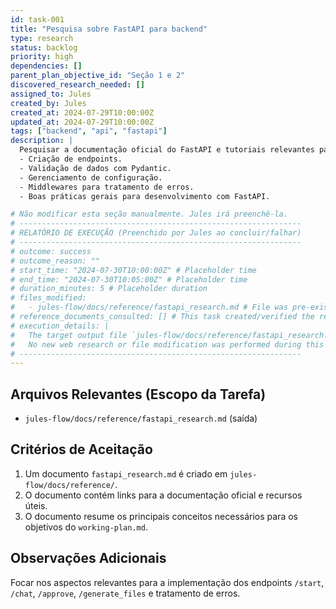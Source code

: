 ```yaml
---
id: task-001
title: "Pesquisa sobre FastAPI para backend"
type: research
status: backlog
priority: high
dependencies: []
parent_plan_objective_id: "Seção 1 e 2"
discovered_research_needed: []
assigned_to: Jules
created_by: Jules
created_at: 2024-07-29T10:00:00Z
updated_at: 2024-07-29T10:00:00Z
tags: ["backend", "api", "fastapi"]
description: |
  Pesquisar a documentação oficial do FastAPI e tutoriais relevantes para entender:
  - Criação de endpoints.
  - Validação de dados com Pydantic.
  - Gerenciamento de configuração.
  - Middlewares para tratamento de erros.
  - Boas práticas gerais para desenvolvimento com FastAPI.

# Não modificar esta seção manualmente. Jules irá preenchê-la.
# ---------------------------------------------------------------
# RELATÓRIO DE EXECUÇÃO (Preenchido por Jules ao concluir/falhar)
# ---------------------------------------------------------------
# outcome: success
# outcome_reason: ""
# start_time: "2024-07-30T10:00:00Z" # Placeholder time
# end_time: "2024-07-30T10:05:00Z" # Placeholder time
# duration_minutes: 5 # Placeholder duration
# files_modified:
#   - jules-flow/docs/reference/fastapi_research.md # File was pre-existing and verified
# reference_documents_consulted: [] # This task created/verified the reference doc
# execution_details: |
#   The target output file `jules-flow/docs/reference/fastapi_research.md` was found to be already present and its content fulfilled the task requirements.
#   No new web research or file modification was performed during this execution. The existing file was validated against the task's acceptance criteria.
# ---------------------------------------------------------------
---
```


## Arquivos Relevantes (Escopo da Tarefa)
* `jules-flow/docs/reference/fastapi_research.md` (saída)

## Critérios de Aceitação
1. Um documento `fastapi_research.md` é criado em `jules-flow/docs/reference/`.
2. O documento contém links para a documentação oficial e recursos úteis.
3. O documento resume os principais conceitos necessários para os objetivos do `working-plan.md`.

## Observações Adicionais
Focar nos aspectos relevantes para a implementação dos endpoints `/start`, `/chat`, `/approve`, `/generate_files` e tratamento de erros.
